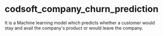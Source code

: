 # codsoft_company_churn_prediction
It is a Machine learning model which predicts whether a customer would stay and avail the company's product or would leave the company.
